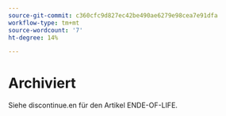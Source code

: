 ```yaml
---
source-git-commit: c360cfc9d827ec42be490ae6279e98cea7e91dfa
workflow-type: tm+mt
source-wordcount: '7'
ht-degree: 14%

---
```

# Archiviert

Siehe discontinue.en für den Artikel ENDE-OF-LIFE.
